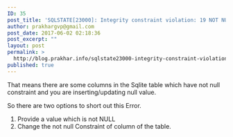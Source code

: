 ```yaml
---
ID: 35
post_title: 'SQLSTATE[23000]: Integrity constraint violation: 19 NOT NULL constraint failed:'
author: prakhargvp@gmail.com
post_date: 2017-06-02 02:18:36
post_excerpt: ""
layout: post
permalink: >
  http://blog.prakhar.info/sqlstate23000-integrity-constraint-violation-19-not-null-constraint-failed/
published: true
---
```

That means there are some columns in the Sqlite table which have not null constraint and you are inserting/updating null value.

So there are two options to short out this Error.
1. Provide a value which is not NULL
2. Change the not null Constraint of column of the table.